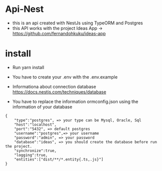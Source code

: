 # Api-Nest
- this is an api created with NestJs using TypeORM and Postgres
- this API works with the project Ideas App  -> https://github.com/fernandohkuku/ideas-app 

# install
- Run yarn install

- You have to create your .env with the .env.example

- Informationa about connection database https://docs.nestjs.com/techniques/database

- You have to replace the information ormconfig.json using the information of your database

```
{
    "type":"postgres", => your type can be Mysql, Oracle, Sql
    "host":"localhost",
    "port":"5432", => default postgres
    "username":"postgres",=> your username
    "password":"admin", => your password
    "database":"ideas", => you should create the database before run the project.
    "synchronize":true,
    "logging":true,
    "entities":["dist/**/*.entity{.ts,.js}"]
}
```

